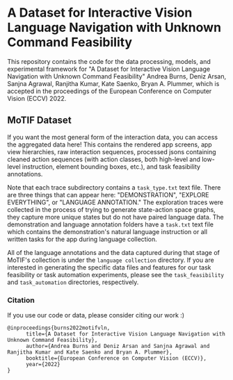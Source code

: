 # A Dataset for Interactive Vision Language Navigation with Unknown Command Feasibility
This repository contains the code for the data processing, models, and experimental framework for "A Dataset for Interactive Vision Language Navigation with Unknown Command Feasibility" Andrea Burns, Deniz Arsan, Sanjna Agrawal, Ranjitha Kumar, Kate Saenko, Bryan A. Plummer, which is accepted in the proceedings of the European Conference on Computer Vision (ECCV) 2022.

## MoTIF Dataset
If you want the most general form of the interaction data, you can access the aggregated data here! This contains the rendered app screens, app view hierarchies, raw interaction sequences, processed jsons containing cleaned action sequences (with action classes, both high-level and low-level instruction, element bounding boxes, etc.), and task feasibility annotations.

Note that each trace subdirectory contains a `task_type.txt` text file. There are three things that can appear here: "DEMONSTRATION", "EXPLORE EVERYTHING", or "LANGUAGE ANNOTATION." The exploration traces were collected in the process of trying to generate state-action space graphs, they capture more unique states but do not have paired language data. The demonstration and language annotation folders have a `task.txt` text file which contains the demonstration's natural language instruction or all written tasks for the app during language collection.

All of the language annotations and the data captured during that stage of MoTIF's collection is under the `language collection` directory. If you are interested in generating the specific data files and features for our task feasibility or task automation experiments, please see the `task_feasibility` and `task_automation` directories, respectively.

### Citation
If you use our code or data, please consider citing our work :)
```
@inproceedings{burns2022motifvln,
      title={A Dataset for Interactive Vision Language Navigation with Unknown Command Feasibility}, 
      author={Andrea Burns and Deniz Arsan and Sanjna Agrawal and Ranjitha Kumar and Kate Saenko and Bryan A. Plummer},
      booktitle={European Conference on Computer Vision (ECCV)},
      year={2022}
}
```
